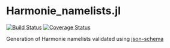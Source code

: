 # Harmonie_namelists.jl

[![Build Status](https://travis-ci.com/roelstappers/Harmonie_namelists.jl.svg?branch=master)](https://travis-ci.com/roelstappers/Harmonie_namelists.jl)
[![Coverage Status](https://coveralls.io/repos/github/roelstappers/Harmonie_namelists.jl/badge.svg?branch=master)](https://coveralls.io/github/roelstappers/Harmonie_namelists.jl?branch=master)

Generation of Harmonie namelists validated using [json-schema](https://json-schema.org/)  



